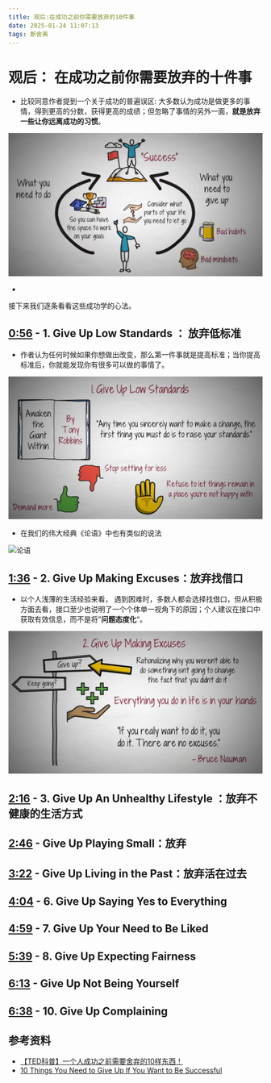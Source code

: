 ```yaml
---
title: 观后:在成功之前你需要放弃的10件事
date: 2025-01-24 11:07:13
tags: 断舍离	
---
```


# 观后： 在成功之前你需要放弃的十件事

- 比较同意作者提到一个关于成功的普遍误区: 大多数认为成功是做更多的事情，得到更高的分数，获得更高的成绩；但忽略了事情的另外一面，**就是放弃一些让你远离成功的习惯**。

![](https://github.com/juan-yun/blog/blob/main/source/_posts/assets/20250124/10%20Things%20You%20Need%20to%20Give%20Up%20If%20You%20Want%20to%20Be%20Successful%200-53%20screenshot.png?raw=true)

- 



接下来我们逐条看看这些成功学的心法。

## [0:56](https://www.youtube.com/watch?v=-Jwf9hbXyUQ&t=56s) - 1. Give Up Low Standards ： 放弃低标准 

- 作者认为任何时候如果你想做出改变，那么第一件事就是提高标准；当你提高标准后，你就能发现你有很多可以做的事情了。

![](https://github.com/juan-yun/blog/blob/main/source/_posts/assets/20250124/10%20Things%20You%20Need%20to%20Give%20Up%20If%20You%20Want%20to%20Be%20Successful%201-32%20screenshot.png?raw=true)



- 在我们的伟大经典《论语》中也有类似的说法

![论语](http://5b0988e595225.cdn.sohucs.com/images/20181026/4a2a693e99a04a75a4c0c115f42653ce.jpeg)

## [1:36](https://www.youtube.com/watch?v=-Jwf9hbXyUQ&t=96s) - 2. Give Up Making Excuses：放弃找借口

- 以个人浅薄的生活经验来看， 遇到困难时，多数人都会选择找借口，但从积极方面去看，接口至少也说明了一个个体单一视角下的原因；个人建议在接口中获取有效信息，而不是将”**问题态度化**“。

![10 Things You Need to Give Up If You Want to Be Successful 2-15 screenshot.png](https://github.com/juan-yun/blog/blob/main/source/_posts/assets/20250124/10%20Things%20You%20Need%20to%20Give%20Up%20If%20You%20Want%20to%20Be%20Successful%202-15%20screenshot.png?raw=true)

## [2:16](https://www.youtube.com/watch?v=-Jwf9hbXyUQ&t=136s) - 3. Give Up An Unhealthy Lifestyle ：放弃不健康的生活方式

## [2:46](https://www.youtube.com/watch?v=-Jwf9hbXyUQ&t=166s) - Give Up Playing Small：放弃

## [3:22](https://www.youtube.com/watch?v=-Jwf9hbXyUQ&t=202s) - Give Up Living in the Past：放弃活在过去

##  [4:04](https://www.youtube.com/watch?v=-Jwf9hbXyUQ&t=244s) - 6. Give Up Saying Yes to Everything 

##  [4:59](https://www.youtube.com/watch?v=-Jwf9hbXyUQ&t=299s) - 7. Give Up Your Need to Be Liked 

##  [5:39](https://www.youtube.com/watch?v=-Jwf9hbXyUQ&t=339s) - 8. Give Up Expecting Fairness

##  [6:13](https://www.youtube.com/watch?v=-Jwf9hbXyUQ&t=373s) - Give Up Not Being Yourself 

##  [6:38](https://www.youtube.com/watch?v=-Jwf9hbXyUQ&t=398s) - 10. Give Up Complaining



## 参考资料

- [【TED科普】一个人成功之前需要舍弃的10样东西！](https://www.bilibili.com/video/BV17H4y1A7zN?spm_id_from=333.1245.0.0)
- [10 Things You Need to Give Up If You Want to Be Successful](https://www.youtube.com/watch?v=-Jwf9hbXyUQ)